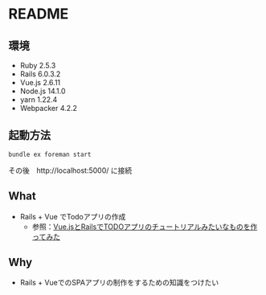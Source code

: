 # README
## 環境
- Ruby      2.5.3
- Rails     6.0.3.2
- Vue.js    2.6.11
- Node.js   14.1.0
- yarn      1.22.4
- Webpacker 4.2.2

## 起動方法
```
bundle ex foreman start
```
その後　http://localhost:5000/ に接続

## What
- Rails + Vue でTodoアプリの作成
  - 参照：[Vue.jsとRailsでTODOアプリのチュートリアルみたいなものを作ってみた](https://qiita.com/naoki85/items/51a8b0f2cbf949d08b11)

## Why
- Rails + VueでのSPAアプリの制作をするための知識をつけたい
